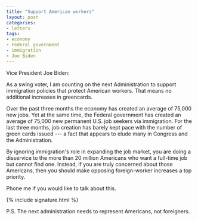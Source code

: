 ```yaml
---
title: "Support American workers"
layout: post
categories:
- letters
tags:
- economy
- Federal government
- immigration
- Joe Biden
---
```


Vice President Joe Biden:

As a swing voter, I am counting on the next Administration to support immigration policies that protect American workers. That means no additional increases in greencards.

Over the past three months the economy has created an average of 75,000 new jobs. Yet at the same time, the Federal government has created an average of 75,000 new permanent U.S. job seekers via immigration. For the last three months, job creation has barely kept pace with the number of green cards issued --- a fact that appears to elude many in Congress and the Administration.

By ignoring immigration's role in expanding the job market, you are doing a disservice to the more than 20 million Americans who want a full-time job but cannot find one. Instead, if you are truly concerned about those Americans, then you should make opposing foreign-worker increases a top priority.

Phone me if you would like to talk about this.

{% include signature.html %}

P.S. The next administration needs to represent Americans, not foreigners.